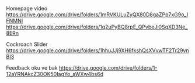 Homepage video 
https://drive.google.com/drive/folders/1mRVKULuZyQX80D8gaZPp7xG9o_IFNMNI
https://drive.google.com/drive/folders/1q2uPyBQ8rpE_QPvbeJi0SqXD3Ne_8ERn

Cockroach Slider
https://drive.google.com/drive/folders/1hhuJJj9XH6fkshQsXVvwTF2Tr29vnBI3

Feedback oku ve bak
https://drive.google.com/drive/folders/1-12aYRNAkcZ30OK50IagYo_aWXw4bs6d 